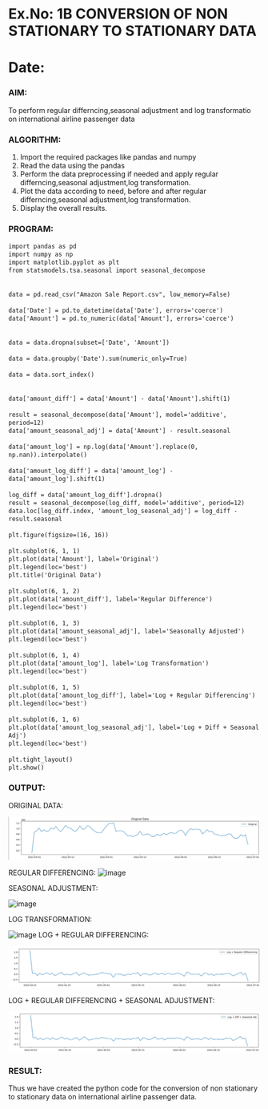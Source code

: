 # Ex.No: 1B                     CONVERSION OF NON STATIONARY TO STATIONARY DATA
# Date: 

### AIM:
To perform regular differncing,seasonal adjustment and log transformatio on international airline passenger data
### ALGORITHM:
1. Import the required packages like pandas and numpy
2. Read the data using the pandas
3. Perform the data preprocessing if needed and apply regular differncing,seasonal adjustment,log transformation.
4. Plot the data according to need, before and after regular differncing,seasonal adjustment,log transformation.
5. Display the overall results.
### PROGRAM:

```
import pandas as pd
import numpy as np
import matplotlib.pyplot as plt
from statsmodels.tsa.seasonal import seasonal_decompose


data = pd.read_csv("Amazon Sale Report.csv", low_memory=False)

data['Date'] = pd.to_datetime(data['Date'], errors='coerce')   
data['Amount'] = pd.to_numeric(data['Amount'], errors='coerce') 


data = data.dropna(subset=['Date', 'Amount'])

data = data.groupby('Date').sum(numeric_only=True)

data = data.sort_index()


data['amount_diff'] = data['Amount'] - data['Amount'].shift(1)

result = seasonal_decompose(data['Amount'], model='additive', period=12)
data['amount_seasonal_adj'] = data['Amount'] - result.seasonal

data['amount_log'] = np.log(data['Amount'].replace(0, np.nan)).interpolate()

data['amount_log_diff'] = data['amount_log'] - data['amount_log'].shift(1)

log_diff = data['amount_log_diff'].dropna()
result = seasonal_decompose(log_diff, model='additive', period=12)
data.loc[log_diff.index, 'amount_log_seasonal_adj'] = log_diff - result.seasonal

plt.figure(figsize=(16, 16))

plt.subplot(6, 1, 1)
plt.plot(data['Amount'], label='Original')
plt.legend(loc='best')
plt.title('Original Data')

plt.subplot(6, 1, 2)
plt.plot(data['amount_diff'], label='Regular Difference')
plt.legend(loc='best')

plt.subplot(6, 1, 3)
plt.plot(data['amount_seasonal_adj'], label='Seasonally Adjusted')
plt.legend(loc='best')

plt.subplot(6, 1, 4)
plt.plot(data['amount_log'], label='Log Transformation')
plt.legend(loc='best')

plt.subplot(6, 1, 5)
plt.plot(data['amount_log_diff'], label='Log + Regular Differencing')
plt.legend(loc='best')

plt.subplot(6, 1, 6)
plt.plot(data['amount_log_seasonal_adj'], label='Log + Diff + Seasonal Adj')
plt.legend(loc='best')

plt.tight_layout()
plt.show()

```

### OUTPUT:

ORIGINAL DATA:

![alt text](image.png)

REGULAR DIFFERENCING:
<img width="1846" height="311" alt="image" src="https://github.com/user-attachments/assets/da852a09-dfd8-4f4f-85d8-39363cb05ffa" />

SEASONAL ADJUSTMENT:

<img width="1851" height="321" alt="image" src="https://github.com/user-attachments/assets/b0e39041-a249-42dd-bda2-3ff857b3f6cb" />

LOG TRANSFORMATION:

<img width="1834" height="307" alt="image" src="https://github.com/user-attachments/assets/fb30fc00-3828-4bee-8640-f2c0eb4174c1" />
LOG + REGULAR DIFFERENCING:

![alt text](<Screenshot 2025-08-19 130747.png>)

LOG + REGULAR DIFFERENCING + SEASONAL ADJUSTMENT:

![alt text](image-2.png)
### RESULT:
Thus we have created the python code for the conversion of non stationary to stationary data on international airline passenger
data.
